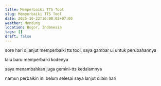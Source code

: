 ```yaml
---
title: Memperbaiki TTS Tool
slug: Memperbaiki TTS Tool
date: 2025-10-22T16:00:02+07:00
weather: Mendung
location: Bogor, Indonesia
tags: []
draft: false
---
```


sore hari dilanjut memperbaiki tts tool, saya gambar ui untuk perubahannya 

lalu baru memperbaiki kodenya

saya menambahkan juga gemini-tts kedalamnya

namun perbaikin ini belum selesai saya lanjut dilain hari